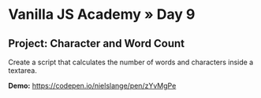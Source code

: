 # Vanilla JS Academy » Day 9

## Project: Character and Word Count

Create a script that calculates the number of words and characters inside a textarea.

**Demo:** https://codepen.io/nielslange/pen/zYvMgPe
